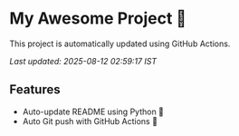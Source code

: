 # My Awesome Project 🚀

This project is automatically updated using GitHub Actions.

_Last updated: 2025-08-12 02:59:17 IST_

## Features
- Auto-update README using Python 🐍
- Auto Git push with GitHub Actions 🤖
